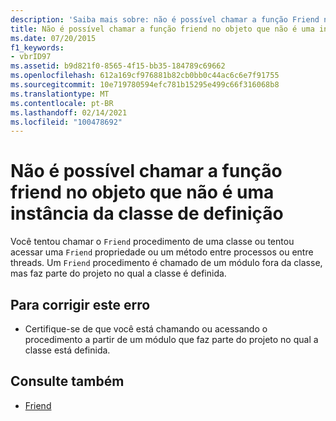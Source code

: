 ```yaml
---
description: 'Saiba mais sobre: não é possível chamar a função Friend no objeto que não é uma instância da classe de definição'
title: Não é possível chamar a função friend no objeto que não é uma instância da classe de definição
ms.date: 07/20/2015
f1_keywords:
- vbrID97
ms.assetid: b9d821f0-8565-4f15-bb35-184789c69662
ms.openlocfilehash: 612a169cf976881b82cb0bb0c44ac6c6e7f91755
ms.sourcegitcommit: 10e719780594efc781b15295e499c66f316068b8
ms.translationtype: MT
ms.contentlocale: pt-BR
ms.lasthandoff: 02/14/2021
ms.locfileid: "100478692"
---
```

# <a name="cannot-call-friend-function-on-object-which-is-not-an-instance-of-defining-class"></a>Não é possível chamar a função friend no objeto que não é uma instância da classe de definição

Você tentou chamar o `Friend` procedimento de uma classe ou tentou acessar uma `Friend` propriedade ou um método entre processos ou entre threads. Um `Friend` procedimento é chamado de um módulo fora da classe, mas faz parte do projeto no qual a classe é definida.  
  
## <a name="to-correct-this-error"></a>Para corrigir este erro  
  
- Certifique-se de que você está chamando ou acessando o procedimento a partir de um módulo que faz parte do projeto no qual a classe está definida.  
  
## <a name="see-also"></a>Consulte também

- [Friend](../language-reference/modifiers/friend.md)
